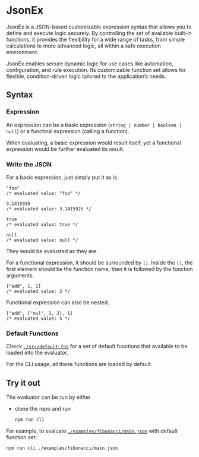 # JsonEx

JsonEx is a JSON-based customizable expression syntax that allows you to define
and execute logic securely. By controlling the set of available built-in
functions, it provides the flexibility for a wide range of tasks, from simple
calculations to more advanced logic, all within a safe execution environment.

JsonEx enables secure dynamic logic for use cases like automation,
configuration, and rule execution. Its customizable function set allows for
flexible, condition-driven logic tailored to the application’s needs.

## Syntax

### Expression

An expression can be a basic expression (`string | number | boolean | null`) or
a functinal expression (calling a function).

When evaluating, a basic expression would result itself, yet a functional
expression would be further evaluated its result.

### Write the JSON

For a basic expression, just simply put it as is.

```jsonc
"foo"
/* evaluated value: "foo" */
```

```jsonc
3.1415926
/* evaluated value: 3.1415926 */
```

```jsonc
true
/* evaluated value: true */
```

```jsonc
null
/* evaluated value: null */
```

They would be evaluated as they are.

For a functional expression, it should be surrounded by `[]`. Inside the `[]`,
the first element should be the function name, then it is followed by the
function arguments.

```jsonc
["add", 1, 1]
/* evaluated value: 2 */
```

Functional expression can also be nested.

```jsonc
["add", ["mul", 2, 2], 1]
/* evaluated value: 5 */
```

### Default Functions

Check [`./src/default-fns`](./src/default-fns) for a set of default functions
that available to be loaded into the evaluator.

For the CLI usage, all these functions are loaded by default.

## Try it out

The evaluator can be run by either

- clone the repo and run

  ```sh
  npm run cli
  ```

For example, to evaluate
[`./examples/fibonacci/main.json`](./examples/fibonacci/main.json) with default
function set:

```sh
npm run cli ./examples/fibonacci/main.json
```
